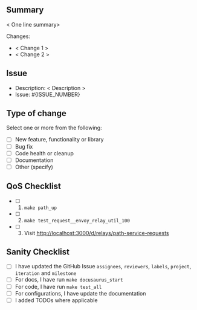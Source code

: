 ## Summary

< One line summary>

Changes:
- < Change 1 >
- < Change 2 >

## Issue

- Description: < Description >
- Issue: #{ISSUE_NUMBER}

## Type of change

Select one or more from the following:

- [ ] New feature, functionality or library
- [ ] Bug fix
- [ ] Code health or cleanup
- [ ] Documentation
- [ ] Other (specify)

## QoS Checklist

- [ ] 1. `make path_up`
- [ ] 2. `make test_request__envoy_relay_util_100`
- [ ] 3. Visit [http://localhost:3000/d/relays/path-service-requests](http://localhost:3000/d/relays/path-service-requests)

## Sanity Checklist

- [ ] I have updated the GitHub Issue `assignees`, `reviewers`, `labels`, `project`, `iteration` and `milestone`
- [ ] For docs, I have run `make docusaurus_start`
- [ ] For code, I have run `make test_all`
- [ ] For configurations, I have update the documentation
- [ ] I added TODOs where applicable
